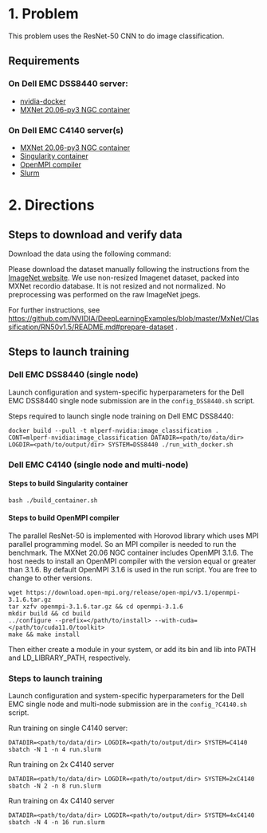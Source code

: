 # 1. Problem

This problem uses the ResNet-50 CNN to do image classification.

## Requirements
### On Dell EMC DSS8440 server:
* [nvidia-docker](https://github.com/NVIDIA/nvidia-docker)
* [MXNet 20.06-py3 NGC container](https://ngc.nvidia.com/registry/nvidia-mxnet)


### On Dell EMC C4140 server(s)
* [MXNet 20.06-py3 NGC container](https://ngc.nvidia.com/registry/nvidia-mxnet)
* [Singularity container](https://github.com/sylabs/singularity)
* [OpenMPI compiler](https://www.open-mpi.org)
* [Slurm](https://www.schedmd.com/downloads.php)

# 2. Directions

## Steps to download and verify data
Download the data using the following command:

Please download the dataset manually following the instructions from the [ImageNet website](http://image-net.org/download). We use non-resized Imagenet dataset, packed into MXNet recordio database. It is not resized and not normalized. No preprocessing was performed on the raw ImageNet jpegs.

For further instructions, see https://github.com/NVIDIA/DeepLearningExamples/blob/master/MxNet/Classification/RN50v1.5/README.md#prepare-dataset .


## Steps to launch training 


### Dell EMC DSS8440 (single node)
Launch configuration and system-specific hyperparameters for the Dell EMC DSS8440
single node submission are in the `config_DSS8440.sh` script.

Steps required to launch single node training on Dell EMC DSS8440:

```
docker build --pull -t mlperf-nvidia:image_classification .
CONT=mlperf-nvidia:image_classification DATADIR=<path/to/data/dir> LOGDIR=<path/to/output/dir> SYSTEM=DSS8440 ./run_with_docker.sh
```

### Dell EMC C4140 (single node and multi-node)

#### Steps to build Singularity container

```
bash ./build_container.sh
```

#### Steps to build OpenMPI compiler

The parallel ResNet-50 is implemented with Horovod library which uses MPI parallel programming model. So an MPI compiler is needed to run the benchmark. The MXNet 20.06 NGC container includes OpenMPI 3.1.6. The host needs to install an OpenMPI compiler with the version equal or greater than 3.1.6. By default OpenMPI 3.1.6 is used in the run script. You are free to change to other versions. 

```
wget https://download.open-mpi.org/release/open-mpi/v3.1/openmpi-3.1.6.tar.gz
tar xzfv openmpi-3.1.6.tar.gz && cd openmpi-3.1.6
mkdir build && cd build
../configure --prefix=</path/to/install> --with-cuda=</path/to/cuda11.0/toolkit>
make && make install
```

Then either create a module in your system, or add its bin and lib into PATH and LD_LIBRARY_PATH, respectively. 

### Steps to launch training

Launch configuration and system-specific hyperparameters for the Dell EMC 
single node and multi-node submission are in the `config_?C4140.sh` script.

Run training on single C4140 server:

```
DATADIR=<path/to/data/dir> LOGDIR=<path/to/output/dir> SYSTEM=C4140 sbatch -N 1 -n 4 run.slurm
```
Run training on 2x C4140 server

```
DATADIR=<path/to/data/dir> LOGDIR=<path/to/output/dir> SYSTEM=2xC4140 sbatch -N 2 -n 8 run.slurm
```
Run training on 4x C4140 server

```
DATADIR=<path/to/data/dir> LOGDIR=<path/to/output/dir> SYSTEM=4xC4140 sbatch -N 4 -n 16 run.slurm
```
